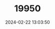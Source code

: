 ---
title: "19950"
category: "Scarus guacamaia"
draft: false
date: 2024-02-22 13:03:50
languages:
  English: ["Blue Rainbow", "Rainbow", "Rainbow Parrotfish"]
  Portuguese: ["Bobó", "Bodiano", "Bodião", "Bodião-rabo-de-forquilha", "Budião", "Budião-batata", "Budião-rabo-de-fogo", "Budião-rabo-de-forquilha", "Papagaio"]
  Spanish; Castilian: ["Guacamaia", "Guacamaya", "Loro Guacamayo"]
  French: ["Perroquet arc-en-ciel"]
---